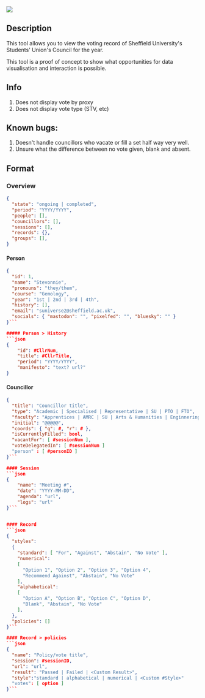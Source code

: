 <img src="https://img.shields.io/badge/license-ATR-yellow">

## Description

This tool allows you to view the voting record of Sheffield University's Students' Union's Council for the year.

This tool is a proof of concept to show what opportunities for data visualisation and interaction is possible.

## Info

1. Does not display vote by proxy
2. Does not display vote type (STV, etc)

## Known bugs:

1. Doesn't handle councillors who vacate or fill a set half way very well.
2. Unsure what the difference between no vote given, blank and absent.

## Format

### Overview
```json
{
  "state": "ongoing | completed",
  "period": "YYYY/YYYY",
  "people": [],
  "councillors": [],
  "sessions": [],
  "records": {},
  "groups": [],
}
```

#### Person
```json
{
  "id": 1,
  "name": "Stevonnie",
  "pronouns": "they/them",
  "course": "Gemology",
  "year": "1st | 2nd | 3rd | 4th",
  "history": [],
  "email": "suniverse2@sheffield.ac.uk",
  "socials": { "mastodon": "", "pixelfed": "", "bluesky": "" }
}```

##### Person > History
```json
{
    "id": #CllrNum,
    "title": #CllrTitle,
    "period": "YYYY/YYYY",
    "manifesto": "text? url?"
}
```

#### Councillor
```json
{
  "title": "Councillor title",
  "type": "Academic | Specialised | Representative | SU | PTO | FTO",
  "faculty": "Apprentices | AMRC | SU | Arts & Humanities | Enginnering | Health | Science | Social Science",
  "initial": "@@@@@",
  "coords": { "q": #, "r": # },
  "isCurrentlyFilled": bool,
  "vacantFor": [ #sessionNum ],
  "voteDelegatedIn": [ #sessionNum ]
  "person" : [ #personID ]
}```

#### Session
```json
{
    "name": "Meeting #",
    "date": "YYYY-MM-DD",
    "agenda": "url",
    "logs": "url"
}```


#### Record
```json
{
  "styles":
  {
    "standard": [ "For", "Against", "Abstain", "No Vote" ],
    "numerical":
    [
      "Option 1", "Option 2", "Option 3", "Option 4",
      "Recommend Against", "Abstain", "No Vote"
    ],
    "alphabetical":
    [
      "Option A", "Option B", "Option C", "Option D",
      "Blank", "Abstain", "No Vote"
    ],
  },
  "policies": []
}```

#### Record > policies
```json
{
  "name": "Policy/vote title",
  "session": #sessionID,
  "url": "url",
  "result": "Passed | Failed | <Custom Result>",
  "style":"standard | alphabetical | numerical | <Custom #Style>"
  "votes": [ option ]
}```
